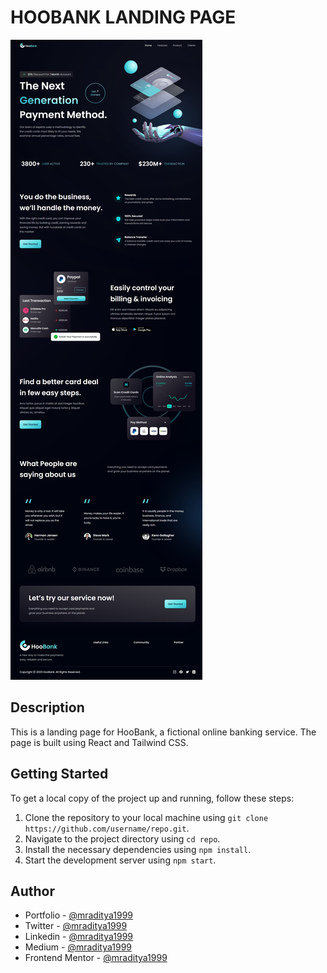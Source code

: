 # HOOBANK LANDING PAGE

[![HooBank Landing Page](./design/20-hoobank-landing-page.jpeg)](https://react-20-hoobank-landing-page.netlify.app)

## Description

This is a landing page for HooBank, a fictional online banking service. The page is built using React and Tailwind CSS.

## Getting Started

To get a local copy of the project up and running, follow these steps:

1. Clone the repository to your local machine using `git clone https://github.com/username/repo.git`.
2. Navigate to the project directory using `cd repo`.
3. Install the necessary dependencies using `npm install`.
4. Start the development server using `npm start`.

## Author

- Portfolio - [@mraditya1999](https://www.adityayadav.live)
- Twitter - [@mraditya1999](https://twitter.com/mraditya1999)
- Linkedin - [@mraditya1999](https://www.linkedin.com/in/mraditya1999/)
- Medium - [@mraditya1999](https://medium.com/@mraditya1999)
- Frontend Mentor - [@mraditya1999](https://www.frontendmentor.io/profile/Aditya-oss-creator)
